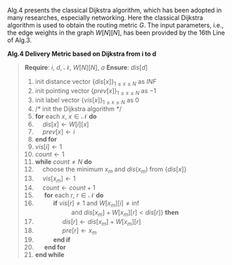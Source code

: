 Alg.4 presents the classical Dijkstra algorithm,
which has been adopted in many researches, especially networking.
Here the classical Dijkstra algorithm is used to obtain the routing metric $G$.
The input parameters, i.e., the edge weights in the graph $W[N][N]$,
has been provided by the 16th Line of Alg.3.

**Alg.4 Delivery Metric based on Dijkstra from i to d**
>**Require**: $i$, $d$, $\mathcal{N}$, $W[N][N]$, $a$
>**Ensure**: $dis[d]$
>1. init distance vector $\{dis[x]\}_{1 \le x \le N}$ as *INF*
>2. init pointing vector $\{prev[x]\}_{1 \le x \le N}$ as $-1$
>3. init label vector $\{vis[x]\}_{1 \le x \le N}$ as $0$
>4. /* init the Dijkstra algorithm */
>5. **for** each $x$, $x \in \mathcal{N}$ **do**
>6.    $\quad dis[x] \leftarrow W[i][x]$
>7.    $\quad prev[x] \leftarrow i$
>8. **end for**
>9. $vis[i] \leftarrow 1$
>10. $count \leftarrow 1$
>11. **while** $count \neq N$ **do**
>12. $\quad$choose the minimum $x_m$ and $dis(x_m)$ from $\{dis[x]\}$
>13. $\quad vis[x_{m}] \leftarrow 1$
>14. $\quad count \leftarrow count+1$
>15. $\quad$ **for** each $r$, $r \in \mathcal{N}$ **do**
>16. $\quad$ $\quad$ **if** $vis[r] \neq 1$ and $W[x_m][i] \neq \inf$  
>$\quad$ $\quad$  $\quad$ $\quad$ and $dis[x_m] + W[x_m][r] < dis[r]$} **then**
>17. $\quad$ $\quad$ $\quad$ $dis[r] \leftarrow dis[x_m] + W[x_m][r]$
>18. $\quad$ $\quad$ $\quad$ $pre[r] \leftarrow x_m$
>19. $\quad$ $\quad$ **end if**
>20. $\quad$ **end for**
>21. **end while**


   
